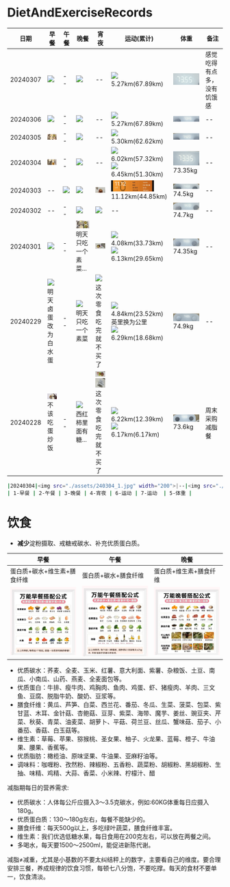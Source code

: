 # DietAndExerciseRecords




| 日期 | 早餐 | 午餐 | 晚餐 | 宵夜 | 运动(累计) | 体重 | 备注 |
| -------| ------- | ------- |------- |------- |------- |------- |------- |
|20240307|<img src="./assets/240307_1.jpg" width="200">|--|<img src="./assets/240307_3.jpg" width="200">|--|<img src="./assets/240307_6.jpg" width="200"><br>5.27km(67.89km)|<img src="./assets/240307_5.jpg" width="200">|感觉吃得有点多，没有饥饿感|
|20240306|<img src="./assets/240306_1.jpg" width="200">|--|<img src="./assets/240306_3.jpg" width="200">|--|<img src="./assets/240306_6.jpg" width="200"><br>5.27km(67.89km)|<img src="./assets/240306_5.jpg" width="200">|--|
|20240305|<img src="./assets/240305_1.jpg" width="200">|--|<img src="./assets/240305_3.jpg" width="200">|--|<img src="./assets/240305_6.jpg" width="200"><br>5.30km(62.62km)|<img src="./assets/240305_5.jpg" width="200">|--|
|20240304|<img src="./assets/240304_1.jpg" width="200">|--|<img src="./assets/240304_3.jpg" width="200">|--|<img src="./assets/240304_7.jpg" width="200"><br>6.02km(57.32km)<br><img src="./assets/240304_6.jpg" width="200"><br>6.45km(51.30km)|<img src="./assets/240304_5.jpg" width="200"><br>73.35kg|--|
|20240303|--|<img src="./assets/240303_1.jpg" width="200">|<img src="./assets/240303_3.jpg" width="200">|<img src="./assets/240303_5.jpg" width="200">| <img src="./assets/240303_2.jpg" width="100"><br>11.12km(44.85km)|<img src="./assets/240303_4.jpg" width="200"><br>74.5kg|--|
|20240302|--|--|<img src="./assets/240302_1.jpg" width="200">|<img src="./assets/240302_2.jpg" width="200">|--|<img src="./assets/240302_3.jpg" width="200"><br>74.7kg|--|
|20240301|<img src="./assets/240301_1.jpg" width="200"> | --| <img src="./assets/240301_3.jpg" width="200"><br>明天只吃一个素菜...|<img src="./assets/240301_5.jpg" width="100">|  <img src="./assets/240301_6.jpg" width="100"><br>4.08km(33.73km)<br><img src="./assets/240301_2.jpg" width="100"><br>6.13km(29.65km)|<img src="./assets/240301_7.jpg" width="100"><br>74.35kg|--|
|20240229|<img src="./assets/240229_1.jpg" width="200"><br>明天卤蛋改为白水蛋| -- | <img src="./assets/240229_3.jpg" width="200"><br>明天只吃一个素菜 | <img src="./assets/240229_5.jpg" width="200"><br>这次零食吃完就不买了|  <img src="./assets/240229_4.jpg" width="100"><br>4.84km(23.52km)<br>英里换为公里<br><img src="./assets/240229_2.jpg" width="100"><br>6.29km(18.68km)| <img src="./assets/240229_6.jpg" width="200"><br>74.9kg | -- |
| 20240228 | <img src="./assets/240228_1.jpg" width="200"><br>不该吃蛋炒饭| --  |<img src="./assets/240228_3.jpg" width="200"><br>西红柿里面有糖... | <img src="./assets/240228_6.jpg" width="200"><br><img src="./assets/240228_7.jpg" width="200"><br>这次零食吃完就不买了| <img src="./assets/240228_4.jpg" width="100"><br>6.22km(12.39km)<br><img src="./assets/240228_2.jpg" width="100"><br>6.17km(6.17km)| <img src="./assets/240228_5.jpg" width="200"><br>73.6kg| 周末采购减脂餐 |


```bash
|20240304|<img src="./assets/240304_1.jpg" width="200">|--|<img src="./assets/240304_3.jpg" width="200">|<img src="./assets/240304_4.jpg" width="200">|<img src="./assets/240304_6.jpg" width="200"><br>11.12km(44.85km)<br><img src="./assets/240304_7.jpg" width="200"><br>11.12km(44.85km)|<img src="./assets/240304_5.jpg" width="200"><br>74.5kg|--|
| 1-早餐 | 2-午餐 | 3-晚餐 | 4-宵夜 | 6-运动 | 7-运动  | 5-体重 | 
```


# 饮食

- **减少**淀粉摄取、戒糖戒碳水、补充优质蛋白质。


| 早餐 | 午餐 | 晚餐 |
| ------- | ------- |------- |
|蛋白质+碳水+维生素+膳食纤维|蛋白质+碳水+膳食纤维|蛋白质+维生素+膳食纤维|
|<img src="./assets/0000.jpg" width="350"> |<img src="./assets/0001.jpg" width="350"> | <img src="./assets/0002.jpg" width="350">|


- 优质碳水：荞麦、全麦、玉米、红薯、意大利面、紫薯、杂粮饭、土豆、南瓜、小南瓜、山药、燕麦、全麦面包等。
- 优质蛋白：牛排、瘦牛肉、鸡胸肉、鱼肉、鸡蛋、虾、猪瘦肉、羊肉、三文鱼、豆腐、脱脂牛奶、酸奶、豆浆等。
- 膳食纤维：黄瓜、芦笋、白菜、西兰花、番茄、冬瓜、生菜、菠菜、包菜、紫甘蓝、木耳、金针菇、杏鲍菇、豆芽、紫菜、海带、魔芋、姜丝、豌豆夹、芹菜、秋葵、青菜、油麦菜、胡萝卜、平菇、荷兰豆、丝瓜、蟹味菇、茄子、小番茄、香菇、白玉菇等。
- 维生素：草莓、苹果、猕猴桃、圣女果、柚子、火龙果、蓝莓、橙子、牛油果、腰果、香蕉等。
- 优质脂肪：橄榄油、原味坚果、牛油果、亚麻籽油等。
- 调味料：咖喱粉、孜然粉、辣椒粉、五香粉、蔬菜粉、胡椒粉、黑胡椒粉、生抽、味精、鸡精、大蒜、香菜、小米辣、柠檬汁、醋

减脂期每日的营养需求:

- 优质碳水：人体每公斤应摄入3～3.5克碳水，例如:60KG体重每日应摄入180g。
- 优质蛋白质：130～180g左右，每餐不能缺少的。
- 膳食纤维：每天500g以上，多吃绿叶蔬菜，膳食纤维丰富。
- 维生素：我们优选低糖水果，每日食用在200克左右，可以放在两餐之间。
- 多喝水，每天要1500～2500ml，能促进新陈代谢。

减脂≠减重，尤其是小基数的不要太纠结秤上的数字，主要看自己的维度。要合理安排三餐，养成规律的饮食习惯，每顿七八分饱，不要吃撑。每天的食材不要单一，饮食清淡。